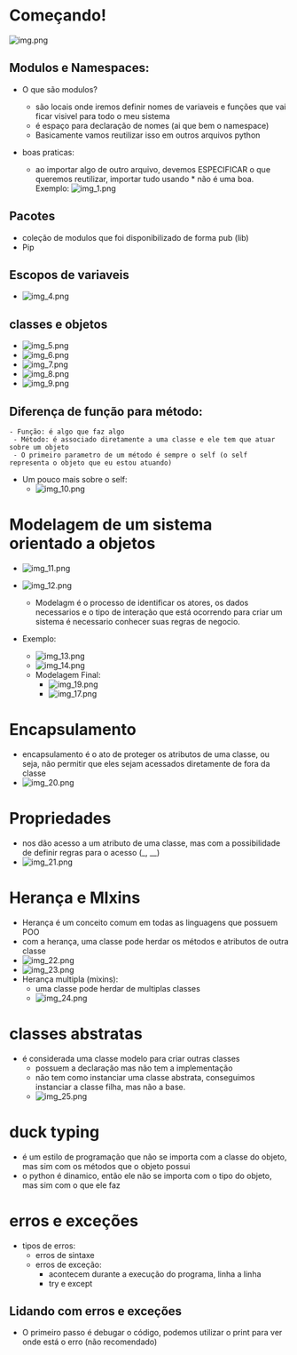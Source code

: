 # Começando!
![img.png](img.png)

## Modulos e Namespaces:
- O que são modulos?
  - são locais onde iremos definir nomes de variaveis e funções que vai ficar visivel para todo o meu sistema
  - é espaço para declaração de nomes (ai que bem o namespace)
  - Basicamente vamos reutilizar isso em outros arquivos python
  
- boas praticas:
  - ao importar algo de outro arquivo, devemos ESPECIFICAR o que queremos reutilizar, importar tudo usando * não é
  uma boa. Exemplo:
  ![img_1.png](img_1.png)

    
## Pacotes
- coleção de modulos que foi disponibilizado de forma pub (lib)
- Pip


## Escopos de variaveis
- ![img_4.png](img_4.png)

## classes e objetos
- ![img_5.png](img_5.png)
- ![img_6.png](img_6.png)
- ![img_7.png](img_7.png)
- ![img_8.png](img_8.png)
- ![img_9.png](img_9.png)

 ## Diferença de função para método:
    - Função: é algo que faz algo
     - Método: é associado diretamente a uma classe e ele tem que atuar sobre um objeto
     - O primeiro parametro de um método é sempre o self (o self representa o objeto que eu estou atuando)

- Um pouco mais sobre o self: 
  - ![img_10.png](img_10.png)

# Modelagem de um sistema orientado a objetos
- ![img_11.png](img_11.png)
- ![img_12.png](img_12.png)
  - Modelagm é o processo de identificar os atores, os dados necessarios e o tipo de interação que está ocorrendo
  para criar um sistema é necessario conhecer suas regras de negocio.

- Exemplo:
  - ![img_13.png](img_13.png)
  - ![img_14.png](img_14.png)
  - Modelagem Final:
    - ![img_19.png](img_19.png)
    - ![img_17.png](img_17.png)
    
# Encapsulamento
 - encapsulamento é o ato de proteger os atributos de uma classe, ou seja, não permitir que eles sejam acessados diretamente de fora da classe
 - ![img_20.png](img_20.png)

# Propriedades
 - nos dão acesso a um atributo de uma classe, mas com a possibilidade de definir regras para o acesso (_, __)
 - ![img_21.png](img_21.png)


# Herança e MIxins
- Herança é um conceito comum em todas as linguagens que possuem POO
- com a herança, uma classe pode herdar os métodos e atributos de outra classe
- ![img_22.png](img_22.png)
- ![img_23.png](img_23.png)
- Herança multipla (mixins): 
  - uma classe pode herdar de multiplas classes
  - ![img_24.png](img_24.png)

# classes abstratas
- é considerada uma classe modelo para criar outras classes
  - possuem a declaração mas não tem a implementação
  - não tem como instanciar uma classe abstrata, conseguimos instanciar
  a classe filha, mas não a base.
  - ![img_25.png](img_25.png)

# duck typing
- é um estilo de programação que não se importa com a classe do objeto, mas sim com os métodos que o objeto possui
- o python é dinamico, então ele não se importa com o tipo do objeto, mas sim com o que ele faz

# erros e exceções
- tipos de erros:
  - erros de sintaxe
  - erros de exceção:
    - acontecem durante a execução do programa, linha a linha
    - try e except
## Lidando com erros e exceções
- O primeiro passo é debugar o código, podemos utilizar o print para ver onde está o erro (não recomendado)